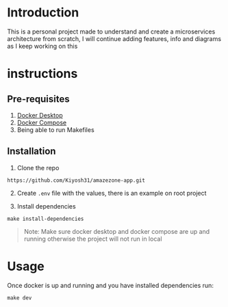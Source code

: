 # Introduction

This is a personal project made to understand and create a microservices architecture from scratch, I will continue adding features, info and diagrams as I keep working on this

# instructions

## Pre-requisites

1. [Docker Desktop](https://www.docker.com/products/docker-desktop/)
2. [Docker Compose](https://docs.docker.com/compose/)
3. Being able to run Makefiles

## Installation

1. Clone the repo

```console
https://github.com/Kiyosh31/amazezone-app.git
```

2. Create `.env` file with the values, there is an example on root project

3. Install dependencies

```console
make install-dependencies
```

> Note: Make sure docker desktop and docker compose are up and running otherwise the project will not run in local

# Usage

Once docker is up and running and you have installed dependencies run:

```console
make dev
```
